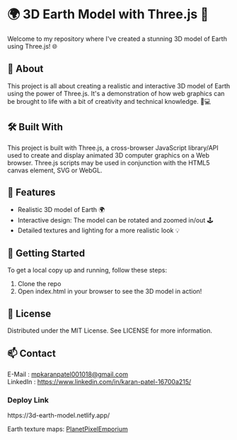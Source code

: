 # 🌍 3D Earth Model with Three.js 🚀

Welcome to my repository where I've created a stunning 3D model of Earth using Three.js! 🌐

## 📖 About

This project is all about creating a realistic and interactive 3D model of Earth using the power of Three.js. It's a demonstration of how web graphics can be brought to life with a bit of creativity and technical knowledge. 🎨💻

## 🛠️ Built With

This project is built with Three.js, a cross-browser JavaScript library/API used to create and display animated 3D computer graphics on a Web browser. Three.js scripts may be used in conjunction with the HTML5 canvas element, SVG or WebGL. 

## 🌟 Features

- Realistic 3D model of Earth 🌍
- Interactive design: The model can be rotated and zoomed in/out 🕹️
- Detailed textures and lighting for a more realistic look 💡

## 🚀 Getting Started

To get a local copy up and running, follow these steps:

1. Clone the repo
2. Open index.html in your browser to see the 3D model in action!

## 📝 License

Distributed under the MIT License. See LICENSE for more information.

## 📫 Contact

E-Mail : mpkaranpatel001018@gmail.com<br>
LinkedIn : https://www.linkedin.com/in/karan-patel-16700a215/

<h3>Deploy Link</h3>
https://3d-earth-model.netlify.app/


Earth texture maps: [PlanetPixelEmporium](https://planetpixelemporium.com/earth.html)
